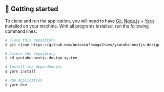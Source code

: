 ## 🚀 Getting started

To clone and run the application, you will need to have [Git](https://git-scm.com), [Node.js](https://nodejs.org) + [Yarn](https://yarnpkg.com) installed on your machine. With all programs installed, run the following command lines:

```bash
# Clone this repository
$ git clone https://github.com/antoniofrmagalhaes/youtube-nextjs-design-system.git

# Access the repository
$ cd youtube-nextjs-design-system

# Install the dependencies
$ yarn install

# Run application
$ yarn dev
```
